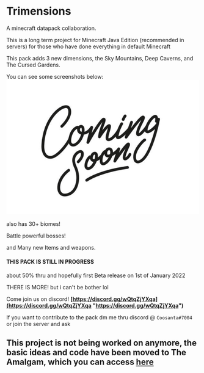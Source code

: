 

# Trimensions

A minecraft datapack collaboration.

  

This is a long term project for Minecraft Java Edition (recommended in servers) for those who have done everything in default Minecraft

This pack adds 3 new dimensions, the Sky Mountains, Deep Caverns, and The Cursed Gardens.

You can see some screenshots below:
![It Hasn't been finished yet!](https://github.com/Coosanta17/Trimensions/raw/main/Reasources/COMING_SOOOOON!!.png)
  
also has 30+ biomes!

Battle powerful bosses!

and Many new Items and weapons.

#### THIS PACK IS STILL IN PROGRESS
about 50% thru and hopefully first Beta release on 1st of January 2022

THERE IS MORE! but i can't be bother lol

Come join us on discord!
**[https://discord.gg/wQtqZjYXqa](https://discord.gg/wQtqZjYXqa "https://discord.gg/wQtqZjYXqa")**

If you want to contribute to the pack dm me thru discord @ `Coosanta#7004` or join the server and ask

## This project is not being worked on anymore, the basic ideas and code have been moved to The Amalgam, which you can access [here](https://github.com/Coosanta17/Amalgam)
